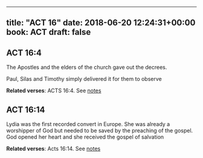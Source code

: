 
---
title: "ACT 16"
date: 2018-06-20 12:24:31+00:00
book: ACT
draft: false
---

## ACT 16:4

The Apostles and the elders of the church gave out the decrees.

Paul, Silas and Timothy simply delivered it for them to observe

**Related verses**: ACTS 16:4. See [notes](https://my.bible.com/notes/2926294356846174979)


## ACT 16:14

Lydia was the first recorded convert in Europe. She was already a worshipper of God but needed to be saved by the preaching of the gospel. God opened her heart and she received the gospel of salvation

**Related verses**: Acts 16:14. See [notes](https://my.bible.com/notes/3643743969701782311)

